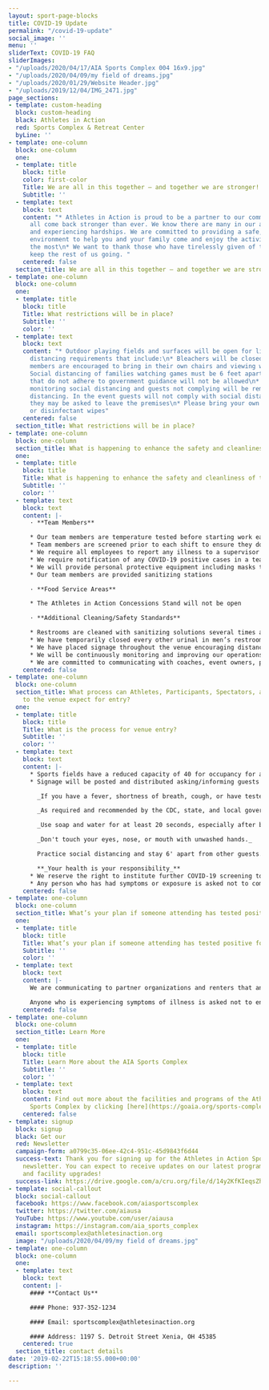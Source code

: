 ```yaml
---
layout: sport-page-blocks
title: COVID-19 Update
permalink: "/covid-19-update"
social_image: ''
menu: ''
sliderText: COVID-19 FAQ
sliderImages:
- "/uploads/2020/04/17/AIA Sports Complex 004 16x9.jpg"
- "/uploads/2020/04/09/my field of dreams.jpg"
- "/uploads/2020/01/29/Website Header.jpg"
- "/uploads/2019/12/04/IMG_2471.jpg"
page_sections:
- template: custom-heading
  block: custom-heading
  black: Athletes in Action
  red: Sports Complex & Retreat Center
  byLine: ''
- template: one-column
  block: one-column
  one:
  - template: title
    block: title
    color: first-color
    Title: We are all in this together – and together we are stronger!
    Subtitle: ''
  - template: text
    block: text
    content: "* Athletes in Action is proud to be a partner to our community as we
      all come back stronger than ever. We know there are many in our area hurting
      and experiencing hardships. We are committed to providing a safe, clean, positive
      environment to help you and your family come and enjoy the activities you love
      the most\n* We want to thank those who have tirelessly given of themselves to
      keep the rest of us going. "
    centered: false
  section_title: We are all in this together – and together we are stronger!
- template: one-column
  block: one-column
  one:
  - template: title
    block: title
    Title: What restrictions will be in place?
    Subtitle: ''
    color: ''
  - template: text
    block: text
    content: "* Outdoor playing fields and surfaces will be open for limited use with
      distancing requirements that include:\n* Bleachers will be closed off\n* Family
      members are encouraged to bring in their own chairs and viewing will be limited\n*
      Social distancing of families watching games must be 6 feet apart. \n* Activities
      that do not adhere to government guidance will not be allowed\n* We will be
      monitoring social distancing and guests not complying will be reminded to practice
      distancing. In the event guests will not comply with social distancing practices,
      they may be asked to leave the premises\n* Please bring your own hand sanitizer
      or disinfectant wipes"
    centered: false
  section_title: What restrictions will be in place?
- template: one-column
  block: one-column
  section_title: What is happening to enhance the safety and cleanliness of the venue?
  one:
  - template: title
    block: title
    Title: What is happening to enhance the safety and cleanliness of the venue?
    Subtitle: ''
    color: ''
  - template: text
    block: text
    content: |-
      · **Team Members**

      * Our team members are temperature tested before starting work each shift
      * Team members are screened prior to each shift to ensure they do not currently have virus symptoms and have not been exposed to anyone who has tested positive for COVID-19
      * We require all employees to report any illness to a supervisor
      * We require notification of any COVID-19 positive cases in a team members household
      * We will provide personal protective equipment including masks to all team members, and training on how to use it, based on CDC guidelines
      * Our team members are provided sanitizing stations

      · **Food Service Areas**

      * The Athletes in Action Concessions Stand will not be open

      · **Additional Cleaning/Safety Standards**

      * Restrooms are cleaned with sanitizing solutions several times a day
      * We have temporarily closed every other urinal in men’s restrooms
      * We have placed signage throughout the venue encouraging distancing, hand washing, and other safe practices
      * We will be continuously monitoring and improving our operations for the safety of our athletes, families, and team members
      * We are committed to communicating with coaches, event owners, participants, vendors, and other visitors to the facility our guidelines and requesting everyone work together to keep us all safer
    centered: false
- template: one-column
  block: one-column
  section_title: What process can Athletes, Participants, Spectators, and other Guests
    to the venue expect for entry?
  one:
  - template: title
    block: title
    Title: What is the process for venue entry?
    Subtitle: ''
    color: ''
  - template: text
    block: text
    content: |-
      * Sports fields have a reduced capacity of 40 for occupancy for athletes, coaches, and officials, to allow for appropriate social distancing for parents and guardians only who are allowed to attend.
      * Signage will be posted and distributed asking/informing guests the following:

        _If you have a fever, shortness of breath, cough, or have tested positive for COVID-19, please do not enter the facility and seek medical advice._

        _As required and recommended by the CDC, state, and local governments, take precautions such as wearing a mask in public._

        _Use soap and water for at least 20 seconds, especially after blowing your nose, coughing, or sneezing, going to the bathroom and before eating or touching food._

        _Don't touch your eyes, nose, or mouth with unwashed hands._

        Practice social distancing and stay 6' apart from other guests.

        **_Your health is your responsibility_**
      * We reserve the right to institute further COVID-19 screening to ensure guests are not endangering others
      * Any person who has had symptoms or exposure is asked not to come to the venue
    centered: false
- template: one-column
  block: one-column
  section_title: What’s your plan if someone attending has tested positive for COVID-19?
  one:
  - template: title
    block: title
    Title: What’s your plan if someone attending has tested positive for COVID-19?
    Subtitle: ''
    color: ''
  - template: text
    block: text
    content: |-
      We are communicating to partner organizations and renters that anyone who has tested positive with COVID-19 is not allowed to enter the venue until they have been released by their doctor and diagnosed as “recovered.”

      Anyone who is experiencing symptoms of illness is asked not to enter the Sports Complex.
    centered: false
- template: one-column
  block: one-column
  section_title: Learn More
  one:
  - template: title
    block: title
    Title: Learn More about the AIA Sports Complex
    Subtitle: ''
    color: ''
  - template: text
    block: text
    content: Find out more about the facilities and programs of the Athletes in Action
      Sports Complex by clicking [here](https://goaia.org/sports-complex "here").
    centered: false
- template: signup
  block: signup
  black: Get our
  red: Newsletter
  campaign-form: a0799c35-06ee-42c4-951c-45d9843f6d44
  success-text: Thank you for signing up for the Athletes in Action Sports Complex
    newsletter. You can expect to receive updates on our latest programs, events,
    and facility upgrades!
  success-link: https://drive.google.com/a/cru.org/file/d/14y2KfKIeqsZh8vjO8P4WK3e6MMqmzmY3/view?usp=sharing
- template: social-callout
  block: social-callout
  facebook: https://www.facebook.com/aiasportscomplex
  twitter: https://twitter.com/aiausa
  YouTube: https://www.youtube.com/user/aiausa
  instagram: https://instagram.com/aia_sports_complex
  email: sportscomplex@athletesinaction.org
  image: "/uploads/2020/04/09/my field of dreams.jpg"
- template: one-column
  block: one-column
  one:
  - template: text
    block: text
    content: |-
      #### **Contact Us**

      #### Phone: 937-352-1234

      #### Email: sportscomplex@athletesinaction.org

      #### Address: 1197 S. Detroit Street Xenia, OH 45385
    centered: true
  section_title: contact details
date: '2019-02-22T15:18:55.000+00:00'
description: ''

---
```


